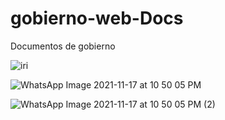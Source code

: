 # gobierno-web-Docs
Documentos de gobierno


![iri](https://user-images.githubusercontent.com/16070294/142368307-d0363f72-095d-45f7-ab12-8406c172ecd7.jpeg)



![WhatsApp Image 2021-11-17 at 10 50 05 PM](https://user-images.githubusercontent.com/16070294/142376192-b9e6ae8e-029e-4db8-b78d-99d517edcfe4.jpeg)


![WhatsApp Image 2021-11-17 at 10 50 05 PM (2)](https://user-images.githubusercontent.com/16070294/142376242-8ec8340c-b460-400f-8898-b6118a4e1957.jpeg)
